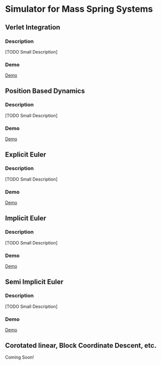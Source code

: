 # Simulator for Mass Spring Systems

## Verlet Integration

### Description
[TODO Small Description]

### Demo
[Demo](./verlet/verlet.html)

## Position Based Dynamics

### Description
[TODO Small Description]

### Demo
[Demo](./position-based-dynamics/position-based-dynamics.html)

## Explicit Euler

### Description
[TODO Small Description]

### Demo
[Demo](./explicit-euler/explicit-euler.html)

## Implicit Euler

### Description
[TODO Small Description]

### Demo
[Demo](./implicit-euler/implicit-euler.html)

## Semi Implicit Euler

### Description
[TODO Small Description]

### Demo
[Demo](./semi-implicit-euler/semi-implicit-euler.html)

## Corotated linear, Block Coordinate Descent, etc.
Coming Soon!
